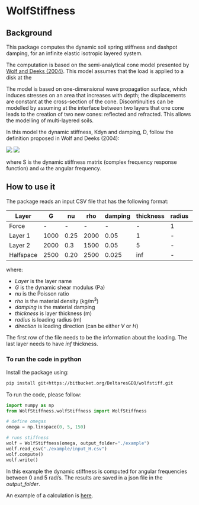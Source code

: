 # WolfStiffness

## Background

This package computes the dynamic soil spring stiffness and dashpot damping,
for an infinite elastic isotropic layered system. 

The computation is based on the semi-analytical cone model presented by 
[Wolf and Deeks (2004)](https://www.elsevier.com/books/foundation-vibration-analysis/wolf/978-0-7506-6164-5). This model assumes that the load is applied to a disk at the

The model is based on one-dimensional wave propagation surface, 
which induces stresses on an area that increases with depth; the
displacements are constant at the cross-section of the cone.
Discontinuities can be modelled by assuming at the interface between 
two layers that one cone leads to the creation of two new cones: reflected and
refracted. This allows the modelling of multi-layered soils.

In this model the dynamic stiffness, Kdyn and damping, D, follow the 
definition proposed in Wolf and Deeks (2004):

<img src="https://render.githubusercontent.com/render/math?math=K_{dyn}=\Re \left(S\right)">
<img src="https://render.githubusercontent.com/render/math?math=D=\frac{\Im \left(S \right)}{\omega}">

where S is the dynamic stiffness matrix (complex frequency response function)
and ω the angular frequency.

## How to use it
The package reads an input CSV file that has the following format:
 
| Layer      | G      | nu    | rho    | damping  | thickness  | radius  | direction |
| ---------- | ------ | ----- | ------ | -------- | ---------- | ------- |---------- | 
| Force      | -      | -     | -      | -        | -          | 1       | V         |
| Layer 1    | 1000   | 0.25  | 2000   | 0.05     | 1          | -       | -         |
| Layer 2    | 2000   | 0.3   | 1500   | 0.05     | 5          | -       | -         |
| Halfspace  | 2500   | 0.20  | 2500   | 0.025    | inf        | -       | -         |

where:
* _Layer_ is the layer name
* _G_ is the dynamic shear modulus (Pa)
* _nu_ is the Poisson ratio 
* _rho_ is the material density (kg/m<sup>3</sup>)
* _damping_ is the material damping
* _thickness_ is layer thickness (m)
* _radius_ is loading radius (m)
* _direction_ is loading direction (can be either _V_ or _H_)
 
The first row of the file needs to be the information about the loading.
The last layer needs to have _inf_ thickness.

### To run the code in python

Install the package using:
```bash
pip install git+https://bitbucket.org/DeltaresGEO/wolfstiff.git
```

To run the code, please follow:

```python
import numpy as np
from WolfStiffness.wolfStiffness import WolfStiffness

# define omegas
omega = np.linspace(0, 5, 150)

# runs stiffness
wolf = WolfStiffness(omega, output_folder="./example")
wolf.read_csv("./example/input_H.csv")
wolf.compute()
wolf.write()
```
In this example the dynamic stiffness is computed for angular frequencies between 0 and 5 rad/s.
The results are saved in a json file in the _output_folder_.

An example of a calculation is [here](./example.py).
